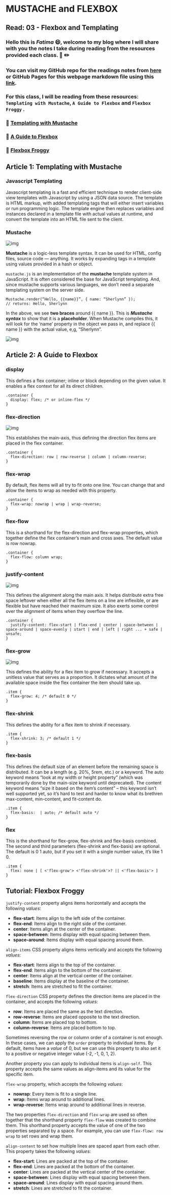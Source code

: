 # MUSTACHE and FLEXBOX
## Read: 03 - Flexbox and Templating

### Hello this is ***Fatima*** :smile:, welcome to my blog where I will share with you the notes I take during reading from the resources provided each class. :closed_book: :pencil2:
### You can visit my GitHub repo for the readings notes from [here](https://github.com/fati-ma/reading-notes-301) or GitHub Pages for this webpage markdown file using this [link](https://fati-ma.github.io/reading-notes-301/read-03).

### For this class, I will be reading from these resources: `Templating with Mustache`, `A Guide to Flexbox` and `Flexbox Froggy` .

### :pushpin: [Templating with Mustache](https://medium.com/@1sherlynn/javascript-templating-language-and-engine-mustache-js-with-node-and-express-f4c2530e73b2)
### :pushpin: [A Guide to Flexbox](https://css-tricks.com/snippets/css/a-guide-to-flexbox/)
### :pushpin: [Flexbox Froggy](https://flexboxfroggy.com/)


## Article 1: Templating with Mustache

### Javascript Templating

Javascript templating is a fast and efficient technique to render client-side view templates with Javascript by using a JSON data source. The template is HTML markup, with added templating tags that will either insert variables or run programming logic.
The template engine then replaces variables and instances declared in a template file with actual values at runtime, and convert the template into an HTML file sent to the client.


### Mustache


![img](https://miro.medium.com/max/700/1*P9q0tkeaRY2l1JOXaVKAig.png)


**Mustache** is a logic-less template syntax. It can be used for HTML, config files, source code — anything. It works by expanding tags in a template using values provided in a hash or object.


`mustache.js` is an implementation of the **mustache** template system in JavaScript. It is often considered the base for JavaScript templating. And, since mustache supports various languages, we don’t need a separate templating system on the server side.


```
Mustache.render(“Hello, {{name}}”, { name: “Sherlynn” });
// returns: Hello, Sherlynn
```

In the above, we see **two braces** around {{ name }}. This is ***Mustache syntax*** to show that it is a **placeholder**. When Mustache compiles this, it will look for the ‘name’ property in the object we pass in, and replace {{ name }} with the actual value, e,g, “Sherlynn”.


![img](https://miro.medium.com/max/700/1*LbqYj87xlazySm6wE0Q2lA.png)



## Article 2: A Guide to Flexbox


### display


This defines a flex container; inline or block depending on the given value. It enables a flex context for all its direct children.


```
.container {
  display: flex; /* or inline-flex */
}
```


### flex-direction


![img](https://css-tricks.com/wp-content/uploads/2018/10/flex-direction.svg)


This establishes the main-axis, thus defining the direction flex items are placed in the flex container.


```
.container {
  flex-direction: row | row-reverse | column | column-reverse;
}
```



### flex-wrap


By default, flex items will all try to fit onto one line. You can change that and allow the items to wrap as needed with this property.


```
.container {
  flex-wrap: nowrap | wrap | wrap-reverse;
}
```



### flex-flow


This is a shorthand for the flex-direction and flex-wrap properties, which together define the flex container’s main and cross axes. The default value is row nowrap.


```
.container {
  flex-flow: column wrap;
}
```



### justify-content


![img](https://css-tricks.com/wp-content/uploads/2018/10/justify-content.svg)


This defines the alignment along the main axis. It helps distribute extra free space leftover when either all the flex items on a line are inflexible, or are flexible but have reached their maximum size. It also exerts some control over the alignment of items when they overflow the line.


```
.container {
  justify-content: flex-start | flex-end | center | space-between | space-around | space-evenly | start | end | left | right ... + safe | unsafe;
}
```



### flex-grow


![img](https://css-tricks.com/wp-content/uploads/2018/10/flex-grow.svg)


This defines the ability for a flex item to grow if necessary. It accepts a unitless value that serves as a proportion. It dictates what amount of the available space inside the flex container the item should take up.


```
.item {
  flex-grow: 4; /* default 0 */
}
```



### flex-shrink


This defines the ability for a flex item to shrink if necessary.


```
.item {
  flex-shrink: 3; /* default 1 */
}
```



### flex-basis


This defines the default size of an element before the remaining space is distributed. It can be a length (e.g. 20%, 5rem, etc.) or a keyword. The auto keyword means “look at my width or height property” (which was temporarily done by the main-size keyword until deprecated). The content keyword means “size it based on the item’s content” – this keyword isn’t well supported yet, so it’s hard to test and harder to know what its brethren max-content, min-content, and fit-content do.


```
.item {
  flex-basis:  | auto; /* default auto */
}
```


### flex


This is the shorthand for flex-grow, flex-shrink and flex-basis combined. The second and third parameters (flex-shrink and flex-basis) are optional. The default is 0 1 auto, but if you set it with a single number value, it’s like 1 0.


```
.item {
  flex: none | [ <'flex-grow'> <'flex-shrink'>? || <'flex-basis'> ]
}
```



## Tutorial: Flexbox Froggy

`justify-content` property aligns items horizontally and accepts the following *values*:

- **flex-start**: Items align to the left side of the container.
- **flex-end**: Items align to the right side of the container.
- **center**: Items align at the center of the container.
- **space-between**: Items display with equal spacing between them.
- **space-around**: Items display with equal spacing around them.


`align-items` CSS property aligns items vertically and accepts the following *values*:

- **flex-start**: Items align to the top of the container.
- **flex-end**: Items align to the bottom of the container.
- **center**: Items align at the vertical center of the container.
- **baseline**: Items display at the baseline of the container.
- **stretch**: Items are stretched to fit the container.


`flex-direction` CSS property defines the direction items are placed in the container, and accepts the following *values*:

- **row**: Items are placed the same as the text direction.
- **row-reverse**: Items are placed opposite to the text direction.
- **column**: Items are placed top to bottom.
- **column-reverse**: Items are placed bottom to top.


Sometimes reversing the row or column order of a container is not enough. In these cases, we can apply the `order` property to individual items. By default, items have a *value* of 0, but we can use this property to also set it to a positive or negative integer value (-2, -1, 0, 1, 2).


Another property you can apply to individual items is `align-self`. This property accepts the same values as align-items and its value for the specific item.


`flex-wrap` property, which accepts the following *values*:

- **nowrap**: Every item is fit to a single line.
- **wrap**: Items wrap around to additional lines.
- **wrap-reverse**: Items wrap around to additional lines in reverse.


The two properties `flex-direction` and `flex-wrap` are used so often together that the shorthand property `flex-flow` was created to combine them. This shorthand property accepts the value of one of the two properties separated by a space.
For example, you can use `flex-flow: row wrap` to set rows and wrap them.


`align-content` to set how multiple lines are spaced apart from each other. This property takes the following *values*:

- **flex-start**: Lines are packed at the top of the container.
- **flex-end**: Lines are packed at the bottom of the container.
- **center**: Lines are packed at the vertical center of the container.
- **space-between**: Lines display with equal spacing between them.
- **space-around**: Lines display with equal spacing around them.
- **stretch**: Lines are stretched to fit the container.






